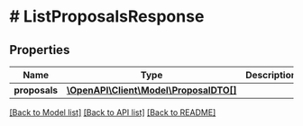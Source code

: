 # # ListProposalsResponse

## Properties

Name | Type | Description | Notes
------------ | ------------- | ------------- | -------------
**proposals** | [**\OpenAPI\Client\Model\ProposalDTO[]**](ProposalDTO.md) |  | [optional]

[[Back to Model list]](../../README.md#models) [[Back to API list]](../../README.md#endpoints) [[Back to README]](../../README.md)
